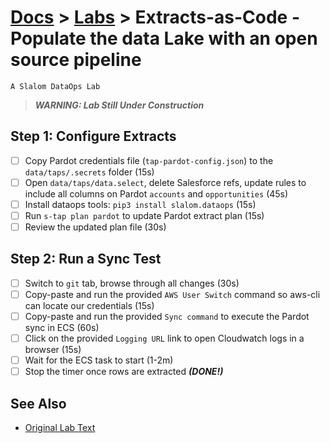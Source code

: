 # [Docs](../README.md) > [Labs](./index.md) > **Extracts-as-Code - Populate the data Lake with an open source pipeline**

`A Slalom DataOps Lab`

> _**WARNING: Lab Still Under Construction**_

## Step 1: Configure Extracts

- [ ] Copy Pardot credentials file (`tap-pardot-config.json`) to the `data/taps/.secrets` folder (15s)
- [ ] Open `data/taps/data.select`, delete Salesforce refs, update rules to include all columns on Pardot `accounts` and `opportunities` (45s)
- [ ] Install dataops tools: `pip3 install slalom.dataops` (15s)
- [ ] Run `s-tap plan pardot` to update Pardot extract plan (15s)
- [ ] Review the updated plan file (30s)

## Step 2: Run a Sync Test

- [ ] Switch to `git` tab, browse through all changes (30s)
- [ ] Copy-paste and run the provided `AWS User Switch` command so aws-cli can locate our credentials (15s)
- [ ] Copy-paste and run the provided `Sync command` to execute the Pardot sync in ECS (60s)
- [ ] Click on the provided `Logging URL` link to open Cloudwatch logs in a browser (15s)
- [ ] Wait for the ECS task to start (1-2m)
- [ ] Stop the timer once rows are extracted _**(DONE!)**_

## See Also

- [Original Lab Text](https://github.com/slalom-ggp/dataops-infra/issues/86)

